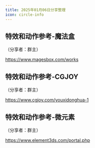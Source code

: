 ```yaml
---
title: 2025年01月06日分享整理
icon: circle-info
---
```


## 特效和动作参考-魔法盒

（分享者：群主）

https://www.magesbox.com/works

## 特效和动作参考-CGJOY

（分享者：群主）

https://www.cgjoy.com/youxidonghua-1

## 特效和动作参考-微元素

（分享者：群主）

https://www.element3ds.com/portal.php

